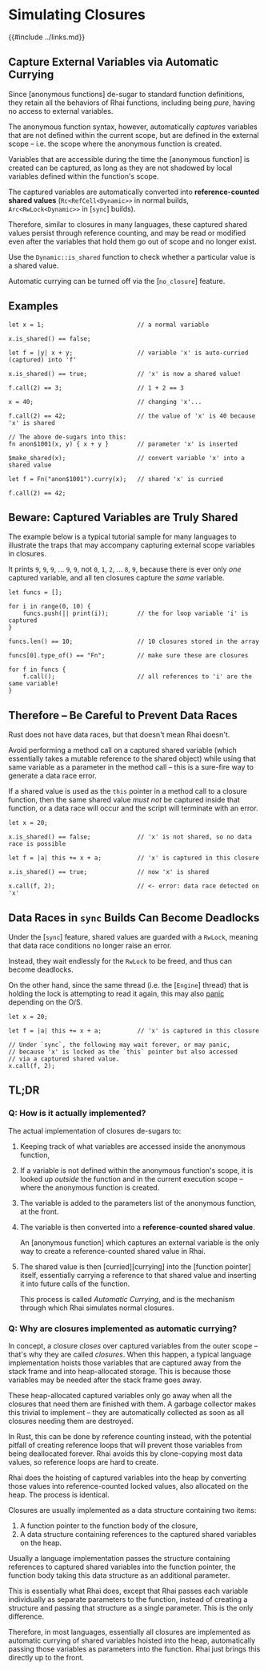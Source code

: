 Simulating Closures
===================

{{#include ../links.md}}

Capture External Variables via Automatic Currying
------------------------------------------------

Since [anonymous functions] de-sugar to standard function definitions, they retain all the behaviors of
Rhai functions, including being _pure_, having no access to external variables.

The anonymous function syntax, however, automatically _captures_ variables that are not defined within
the current scope, but are defined in the external scope &ndash; i.e. the scope where the anonymous function
is created.

Variables that are accessible during the time the [anonymous function] is created can be captured,
as long as they are not shadowed by local variables defined within the function's scope.

The captured variables are automatically converted into **reference-counted shared values**
(`Rc<RefCell<Dynamic>>` in normal builds, `Arc<RwLock<Dynamic>>` in [`sync`] builds).

Therefore, similar to closures in many languages, these captured shared values persist through
reference counting, and may be read or modified even after the variables that hold them
go out of scope and no longer exist.

Use the `Dynamic::is_shared` function to check whether a particular value is a shared value.

Automatic currying can be turned off via the [`no_closure`] feature.


Examples
--------

```rust,no_run
let x = 1;                          // a normal variable

x.is_shared() == false;

let f = |y| x + y;                  // variable 'x' is auto-curried (captured) into 'f'

x.is_shared() == true;              // 'x' is now a shared value!

f.call(2) == 3;                     // 1 + 2 == 3

x = 40;                             // changing 'x'...

f.call(2) == 42;                    // the value of 'x' is 40 because 'x' is shared

// The above de-sugars into this:
fn anon$1001(x, y) { x + y }        // parameter 'x' is inserted

$make_shared(x);                    // convert variable 'x' into a shared value

let f = Fn("anon$1001").curry(x);   // shared 'x' is curried

f.call(2) == 42;
```


Beware: Captured Variables are Truly Shared
------------------------------------------

The example below is a typical tutorial sample for many languages to illustrate the traps
that may accompany capturing external scope variables in closures.

It prints `9`, `9`, `9`, ... `9`, `9`, not `0`, `1`, `2`, ... `8`, `9`, because there is
ever only _one_ captured variable, and all ten closures capture the _same_ variable.

```rust,no_run
let funcs = [];

for i in range(0, 10) {
    funcs.push(|| print(i));        // the for loop variable 'i' is captured
}

funcs.len() == 10;                  // 10 closures stored in the array

funcs[0].type_of() == "Fn";         // make sure these are closures

for f in funcs {
    f.call();                       // all references to 'i' are the same variable!
}
```


Therefore &ndash; Be Careful to Prevent Data Races
-------------------------------------------------

Rust does not have data races, but that doesn't mean Rhai doesn't.

Avoid performing a method call on a captured shared variable (which essentially takes a
mutable reference to the shared object) while using that same variable as a parameter
in the method call &ndash; this is a sure-fire way to generate a data race error.

If a shared value is used as the `this` pointer in a method call to a closure function,
then the same shared value _must not_ be captured inside that function, or a data race
will occur and the script will terminate with an error.

```rust,no_run
let x = 20;

x.is_shared() == false;             // 'x' is not shared, so no data race is possible

let f = |a| this += x + a;          // 'x' is captured in this closure

x.is_shared() == true;              // now 'x' is shared

x.call(f, 2);                       // <- error: data race detected on 'x'
```


Data Races in `sync` Builds Can Become Deadlocks
-----------------------------------------------

Under the [`sync`] feature, shared values are guarded with a `RwLock`, meaning that data race
conditions no longer raise an error.

Instead, they wait endlessly for the `RwLock` to be freed, and thus can become deadlocks.

On the other hand, since the same thread (i.e. the [`Engine`] thread) that is holding the lock
is attempting to read it again, this may also [panic](https://doc.rust-lang.org/std/sync/struct.RwLock.html#panics-1)
depending on the O/S.

```rust,no_run
let x = 20;

let f = |a| this += x + a;          // 'x' is captured in this closure

// Under `sync`, the following may wait forever, or may panic,
// because 'x' is locked as the `this` pointer but also accessed
// via a captured shared value.
x.call(f, 2);
```


TL;DR
-----

### Q: How is it actually implemented?

The actual implementation of closures de-sugars to:

1. Keeping track of what variables are accessed inside the anonymous function,

2. If a variable is not defined within the anonymous function's scope, it is looked up _outside_ the function and
   in the current execution scope &ndash; where the anonymous function is created.

3. The variable is added to the parameters list of the anonymous function, at the front.

4. The variable is then converted into a **reference-counted shared value**.

   An [anonymous function] which captures an external variable is the only way to create a reference-counted shared value in Rhai.

5. The shared value is then [curried][currying] into the [function pointer] itself, essentially carrying a reference to that shared value
   and inserting it into future calls of the function.

   This process is called _Automatic Currying_, and is the mechanism through which Rhai simulates normal closures.

### Q: Why are closures implemented as automatic currying?

In concept, a closure _closes_ over captured variables from the outer scope &ndash; that's why
they are called _closures_.  When this happen, a typical language implementation hoists
those variables that are captured away from the stack frame and into heap-allocated storage.
This is because those variables may be needed after the stack frame goes away.

These heap-allocated captured variables only go away when all the closures that need them
are finished with them.  A garbage collector makes this trivial to implement &ndash; they are
automatically collected as soon as all closures needing them are destroyed.

In Rust, this can be done by reference counting instead, with the potential pitfall of creating
reference loops that will prevent those variables from being deallocated forever.
Rhai avoids this by clone-copying most data values, so reference loops are hard to create.

Rhai does the hoisting of captured variables into the heap by converting those values
into reference-counted locked values, also allocated on the heap.  The process is identical.

Closures are usually implemented as a data structure containing two items:

1) A function pointer to the function body of the closure,
2) A data structure containing references to the captured shared variables on the heap.

Usually a language implementation passes the structure containing references to captured
shared variables into the function pointer, the function body taking this data structure
as an additional parameter.

This is essentially what Rhai does, except that Rhai passes each variable individually
as separate parameters to the function, instead of creating a structure and passing that
structure as a single parameter.  This is the only difference.

Therefore, in most languages, essentially all closures are implemented as automatic currying of
shared variables hoisted into the heap, automatically passing those variables as parameters into
the function. Rhai just brings this directly up to the front.

